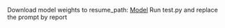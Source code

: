 Download model weights to resume_path: [Model](https://drive.google.com/file/d/1JHMxaoTe3rTif8Qng6WBsdPGeV2EkXWc/view)
Run test.py and replace the prompt by report
